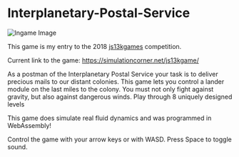 # Interplanetary-Postal-Service

![Ingame Image](https://github.com/s-macke/Interplanetary-Postal-Service/blob/master/images/IPShigh.png)

This game is my entry to the 2018 [js13kgames](https://js13kgames.com) competition.

Current link to the game: https://simulationcorner.net/js13kgame/

As a postman of the Interplanetary Postal Service your task is to deliver 
precious mails to our distant colonies. This game lets you control a lander module 
on the last miles to the colony. You must not only fight against gravity, 
but also against dangerous winds. Play through 8 uniquely designed levels

This game does simulate real fluid dynamics and was programmed in WebAssembly!

Control the game with your arrow keys or with WASD. Press Space to toggle sound.

